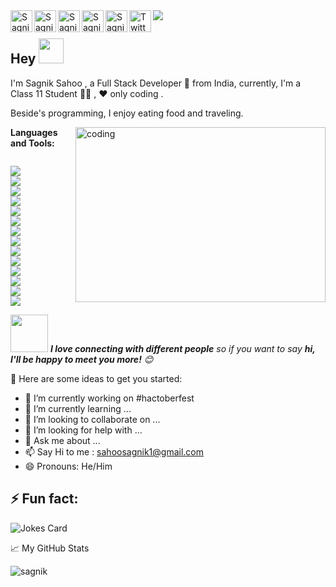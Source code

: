 <a href="https://telegram.me/virtuonic">
  <img align="left" alt="Sagnik's Telegram" width="35px" src="https://github.com/devgossips/devgossips/blob/main/telegram-app-48.png?raw=true" />
</a>
<a href="https://www.instagram.com/heysagnik/">
  <img align="left" alt="Sagnik's Instagram" width="35px"  src="https://github.com/devgossips/devgossips/blob/main/instagram-48.png?raw=true" />
</a>
<a href="https://github.com/devgossips/">
  <img align="left" alt="Sagnik's GitHub" width="35px"  src="https://github.com/devgossips/devgossips/blob/main/github-48.png?raw=true" />
</a>
<a href="#">
  <img align="left" alt="Sagnik's Portfolio & Blog" width="35px"  src="https://github.com/devgossips/devgossips/blob/main/binoculars-48.png?raw=true" />
</a>
<a href="https://www.youtube.com/channel/UCOUa9hvd4sJWQWQRIQctbSg">
  <img align="left" alt="Sagnik's YouTube" width="35px"  src="https://github.com/devgossips/devgossips/blob/main/youtube-48.png?raw=true" />
</a>
<a href="https://twitter.com/heysagnik">
  <img align="left" alt="Twitter" width="35px"  src="https://github.com/devgossips/devgossips/blob/main/twitter-48.png?raw=true" />
</a>
<img src="https://raw.githubusercontent.com/devgossips/devgossips/output/github-contribution-grid-snake.svg " />
<br/>
<h2>Hey   <img src="https://i.imgur.com/cl3EgAf.gif" width="40px"></h2>

 <p>I'm Sagnik Sahoo , a Full Stack Developer 🚀 from India, currently, I'm a Class 11 Student 🧑‍♂️ , ❤️ only coding .</p><p> Beside's programming, I enjoy eating food and traveling.</p>

<img align="right" alt="coding" src="https://raw.githubusercontent.com/devgossips/devgossips/master/coding.gif" width="400" height="280" />
  


**Languages and Tools:**  
<p><code>
<img src="https://img.icons8.com/fluency/48/000000/android-studio--v3.png"/>
<img src="https://img.icons8.com/fluency/48/000000/flutter.png"/>
<img src="https://img.icons8.com/fluency/48/000000/python.png"/>
<img src="https://img.icons8.com/color/48/000000/java-coffee-cup-logo--v2.png"/>
<img src="https://img.icons8.com/color/48/000000/javascript--v2.png"/>
<img src="https://img.icons8.com/color/48/000000/react-native.png"/>
<img src="https://img.icons8.com/color/48/000000/kotlin.png"/>
<img src="https://img.icons8.com/color/48/000000/pycharm.png"/>
<img src="https://img.icons8.com/color/48/000000/docker.png"/>
<img src="https://img.icons8.com/color/48/000000/nodejs.png"/>
<img src="https://img.icons8.com/color/48/000000/typescript.png"/>
<img src="https://img.icons8.com/color/48/000000/git.png"/>
<img src="https://img.icons8.com/color/48/000000/mysql-logo.png"/>
<img src="https://img.icons8.com/fluency/50/000000/github.png"/>
</code> </p>


<img src="https://media.giphy.com/media/LnQjpWaON8nhr21vNW/giphy.gif" width="60"> <em><b>I love connecting with different people</b> so if you want to say <b>hi, I'll be happy to meet you more!</b> 😊</em>


🚧 Here are some ideas to get you started:

- 🔭 I’m currently working on #hactoberfest
- 🌱 I’m currently learning ...
- 👯 I’m looking to collaborate on ...
- 🤔 I’m looking for help with ...
- 💬 Ask me about ...
- 📫 Say Hi to me : sahoosagnik1@gmail.com
- 😄 Pronouns: He/Him
## ⚡ Fun fact: 

![Jokes Card](https://readme-jokes.vercel.app/api?theme=blueberry)




📈 My GitHub Stats

<p> <img src="https://github-readme-stats.vercel.app/api?username=devgossips&show_icons=true&theme=blueberry" alt="sagnik" />



